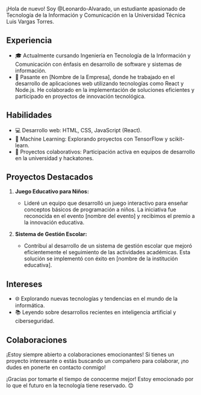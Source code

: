 ¡Hola de nuevo! Soy @Leonardo-Alvarado, un estudiante apasionado de Tecnología de la Información y Comunicación en la Universidad Técnica Luis Vargas Torres.

## Experiencia
- 🎓 Actualmente cursando Ingeniería en Tecnología de la Información y Comunicación con énfasis en desarrollo de software y sistemas de información.
- 💼 Pasante en [Nombre de la Empresa], donde he trabajado en el desarrollo de aplicaciones web utilizando tecnologías como React y Node.js. He colaborado en la implementación de soluciones eficientes y participado en proyectos de innovación tecnológica.

## Habilidades
- 💻 Desarrollo web: HTML, CSS, JavaScript (React).
- 🤖 Machine Learning: Explorando proyectos con TensorFlow y scikit-learn.
- 🚀 Proyectos colaborativos: Participación activa en equipos de desarrollo en la universidad y hackatones.

## Proyectos Destacados
1. **Juego Educativo para Niños:**
   - Lideré un equipo que desarrolló un juego interactivo para enseñar conceptos básicos de programación a niños. La iniciativa fue reconocida en el evento [nombre del evento] y recibimos el premio a la innovación educativa.

2. **Sistema de Gestión Escolar:**
   - Contribuí al desarrollo de un sistema de gestión escolar que mejoró eficientemente el seguimiento de las actividades académicas. Esta solución se implementó con éxito en [nombre de la institución educativa].

## Intereses
- 🌐 Explorando nuevas tecnologías y tendencias en el mundo de la informática.
- 📚 Leyendo sobre desarrollos recientes en inteligencia artificial y ciberseguridad.

## Colaboraciones
¡Estoy siempre abierto a colaboraciones emocionantes! Si tienes un proyecto interesante o estás buscando un compañero para colaborar, ¡no dudes en ponerte en contacto conmigo!

¡Gracias por tomarte el tiempo de conocerme mejor! Estoy emocionado por lo que el futuro en la tecnología tiene reservado. 😊
